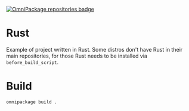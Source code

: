 [![OmniPackage repositories badge](https://repositories.omnipackage.org/oleg/examples-rust/examples-rust.svg)](https://web.omnipackage.org/oleg/examples-rust/install)

# Rust

Example of project written in Rust. Some distros don't have Rust in their main repositories, for those Rust needs to be installed via `before_build_script`.

# Build
```
omnipackage build .
```
